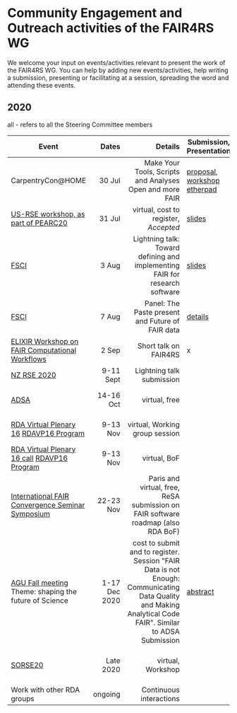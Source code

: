 # Community Engagement and Outreach activities of the FAIR4RS WG

We welcome your input on events/activities relevant to present the work of the FAIR4RS WG.
You can help by adding new events/activities, help writing a submission, presenting or facilitating at a session, spreading the word and attending these events.

## 2020

all - refers to all the Steering Committee members

| Event    |     Dates     |  Details |Submission, Presentation|Submission Deadline|   Leader     |  Contributors | 
|----------|--------------:|---------:|------------------------|------------------:|--------------|---------------|
| CarpentryCon@HOME| 30 Jul| Make Your Tools, Scripts and Analyses Open and more FAIR| [proposal](https://2020.carpentrycon.org/schedule/#session-52), [workshop etherpad](https://pad.carpentries.org/cchome-FAIR-software)|30 June| Mateusz Kuzak |   |
| [US-RSE workshop, as part of PEARC20](https://us-rse.org/events/2020/2020-07-pearc20)| 31 Jul| virtual, cost to register, *Accepted*| [slides](https://docs.google.com/presentation/d/1Z47fcaUc6Mtg4MAQVsn63ORyNM27NU3uE3pScICMVEw/present) | 17 Jul | Daniel S. Katz | all steering committee members |
| [FSCI](https://www.force11.org/fsci/2020)     | 3 Aug     | Lightning talk: Toward defining and implementing FAIR for research software | [slides](https://docs.google.com/presentation/d/1w50DU2KuNznCwlczbyfCLTNhvEs6Cy98DOjvLMAQGZ8) | 25 July    | Michelle Barker       | |
| [FSCI](https://www.force11.org/fsci/2020)     | 7 Aug     | Panel: The Paste present and Future of FAIR data   | [details](https://fsci2020.sched.com/event/8a8078b8f1d208331f73e2677a792243) | 25 July    | Leyla Garcia  ||
| [ELIXIR Workshop on FAIR Computational Workflows](https://eccb2020.info/ntbew01-workshop-on-fair-computational-workflows/)| 2 Sep | Short talk on FAIR4RS| x| 30 June | Mateusz Kuzak | |
| [NZ RSE 2020](https://www.rseconference.nz/)  | 9-11 Sept    | Lightning talk submission     | | 3 August   | Michelle Barker       |
| [ADSA](https://academicdatascience.org/adsa-meetings/annual-meeting) | 14-16 Oct| virtual, free                      | | 20 July                                                                         | Daniel S. Katz | all steering committee members |
| [RDA Virtual Plenary 16](https://www.rd-alliance.org/call-sessions-open-virtual-plenary-16) [RDAVP16 Program](https://rd-alliance.org/rdas-16th-plenary-meeting-programme) | 9-13 Nov| virtual,  Working group session                          | | 4 August                                     | Paula Andrea Martinez | all
| [RDA Virtual Plenary 16 call](https://www.rd-alliance.org/call-sessions-open-virtual-plenary-16) [RDAVP16 Program](https://rd-alliance.org/rdas-16th-plenary-meeting-programme) | 9-13 Nov| virtual, BoF                           | | 4 August                                                                               | Michelle Barker       | all and guests
| [International FAIR Convergence Seminar Symposium](https://www.go-fair.org/events/international-fair-convergence-symposium/)  | 22-23 Nov| Paris and virtual, free, ReSA submission on FAIR software roadmap (also RDA  BoF)          | | 30 Sept                             | Michelle Barker       | Paula Andrea Martinez
| [AGU Fall meeting](https://www.agu.org/fall-meeting) Theme: shaping the future of Science| 1-17 Dec 2020| cost to submit and to register. Session "FAIR Data is not Enough: Communicating Data Quality and Making Analytical Code FAIR". Similar to ADSA Submission                        | [abstract](https://agu.confex.com/agu/fm20/prelim.cgi/Paper/668348) | 29 July      | Daniel S. Katz    |          all steering committee members |
| [SORSE20](https://sorse.github.io/programme/call-for-contributions/)   | Late 2020| virtual, Workshop         | | Rolling deadline, end of each month |  Mateusz Kuzak         |all |
| Work with other RDA groups                                                                                             | ongoing               | Continuous interactions                          | |   all| all                                                       |                       |
